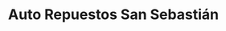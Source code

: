 ---
title: "Auto Repuestos San Sebastián"
url: /san-sebastian/auto-repuestos-san-sebastian/
shop: piezas de automóviles
---